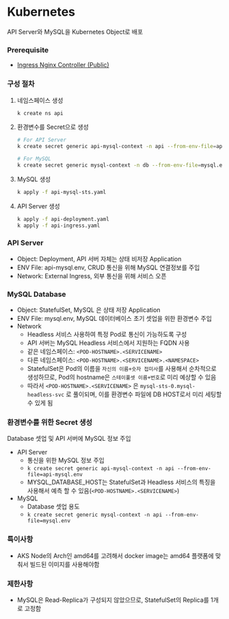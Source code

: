 # Kubernetes
API Server와 MySQL을 Kubernetes Object로 배포

### Prerequisite
- [Ingress Nginx Controller (Public)](https://github.com/hyukjuns/kubernetes/tree/main/addons/ingress-nginx-controller)

### 구성 절차
1. 네임스페이스 생성

    ```bash
    k create ns api
    ```

1. 환경변수를 Secret으로 생성

    ```bash
    # For API Server
    k create secret generic api-mysql-context -n api --from-env-file=api-mysql.env

    # For MySQL
    k create secret generic mysql-context -n db --from-env-file=mysql.env

    ```

2. MySQL 생성

    ```bash
    k apply -f api-mysql-sts.yaml
    ```

3. API Server 생성

    ```bash
    k apply -f api-deployment.yaml
    k apply -f api-ingress.yaml
    ```

### API Server
- Object: Deployment, API 서버 자체는 상태 비저장 Application
- ENV File: api-mysql.env, CRUD 통신을 위해 MySQL 연결정보를 주입
- Network: External Ingress, 외부 통신을 위해 서비스 오픈

### MySQL Database
- Object: StatefulSet, MySQL 은 상태 저장 Application
- ENV File: mysql.env, MySQL 데이터베이스 초기 셋업을 위한 환경변수 주입
- Network
    - Headless 서비스 사용하여 특정 Pod로 통신이 가능하도록 구성
    - API 서버는 MySQL Headless 서비스에서 지원하는 FQDN 사용
    - 같은 네임스페이스: `<POD-HOSTNAME>.<SERVICENAME>`
    - 다른 네임스페이스: `<POD-HOSTNAME>.<SERVICENAME>.<NAMESPACE>`
    - StatefulSet은 Pod의 이름을 `자신의 이름+숫자 접미사`를 사용해서 순차적으로 생성하므로, Pod의 hostname은 `스테이풀셋 이름+번호`로 미리 예상할 수 있음
    - 따라서 `<POD-HOSTNAME>.<SERVICENAME>` 은 `mysql-sts-0.mysql-headless-svc` 로 풀이되며, 이를 환경변수 파일에 DB HOST로서 미리 세팅할 수 있게 됨

### 환경변수를 위한 Secret 생성
Database 셋업 및 API 서버에 MySQL 정보 주입
- API Server
    - 통신을 위한 MySQL 정보 주입
    - `k create secret generic api-mysql-context -n api --from-env-file=api-mysql.env`
    - MYSQL_DATABASE_HOST는 StatefulSet과 Headless 서비스의 특징을 사용해서 예측 할 수 있음(`<POD-HOSTNAME>.<SERVICENAME>`)
- MySQL
    - Database 셋업 용도
    - `k create secret generic mysql-context -n api --from-env-file=mysql.env`

### 특이사항
- AKS Node의 Arch인 amd64를 고려해서 docker image는 amd64 플랫폼에 맞춰서 빌드된 이미지를 사용해야함

### 제한사항
- MySQL은 Read-Replica가 구성되지 않았으므로, StatefulSet의 Replica를 1개로 고정함